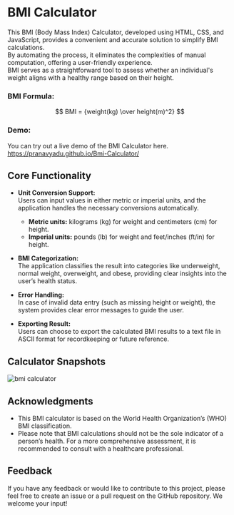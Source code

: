# BMI Calculator

This BMI (Body Mass Index) Calculator, developed using HTML, CSS, and JavaScript, provides a convenient and accurate solution to simplify BMI calculations.  
By automating the process, it eliminates the complexities of manual computation, offering a user-friendly experience.  
BMI serves as a straightforward tool to assess whether an individual's weight aligns with a healthy range based on their height.

### BMI Formula:
$$ BMI = {weight(kg) \over height(m)^2} $$

### Demo:
You can try out a live demo of the BMI Calculator here. https://pranavyadu.github.io/Bmi-Calculator/

## Core Functionality

- **Unit Conversion Support:**  
  Users can input values in either metric or imperial units, and the application handles the necessary conversions automatically.

  - **Metric units:** kilograms (kg) for weight and centimeters (cm) for height.
  - **Imperial units:** pounds (lb) for weight and feet/inches (ft/in) for height.

- **BMI Categorization:**  
  The application classifies the result into categories like underweight, normal weight, overweight, and obese, providing clear insights into the user’s health status.

- **Error Handling:**  
  In case of invalid data entry (such as missing height or weight), the system provides clear error messages to guide the user.

- **Exporting Result:**  
  Users can choose to export the calculated BMI results to a text file in ASCII format for recordkeeping or future reference.

## Calculator Snapshots

![bmi calculator](https://github.com/user-attachments/assets/dbc0fd01-eaeb-42d0-b96d-8616b0e211b1)

## Acknowledgments

- This BMI calculator is based on the World Health Organization’s (WHO) BMI classification.
- Please note that BMI calculations should not be the sole indicator of a person’s health. For a more comprehensive assessment, it is recommended to consult with a healthcare professional.

## Feedback

If you have any feedback or would like to contribute to this project, please feel free to create an issue or a pull request on the GitHub repository. We welcome your input!
